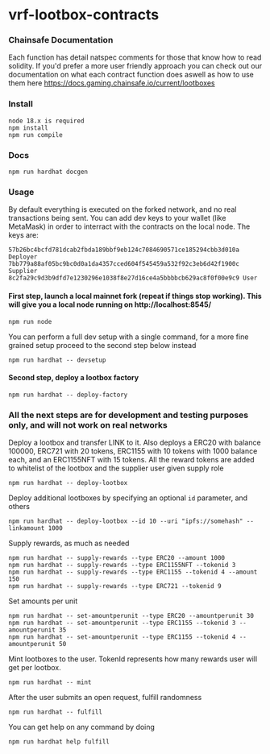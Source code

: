 # vrf-lootbox-contracts

### Chainsafe Documentation

Each function has detail natspec comments for those that know how to read solidity. If you'd prefer a more user friendly approach you can check out our documentation on what each contract function does aswell as how to use them here https://docs.gaming.chainsafe.io/current/lootboxes

### Install

    node 18.x is required
    npm install
    npm run compile

### Docs

    npm run hardhat docgen

### Usage

By default everything is executed on the forked network, and no real transactions being sent.
You can add dev keys to your wallet (like MetaMask) in order to interract with the contracts on the local node.
The keys are:

    57b26bc4bcfd781dcab2fbda189bbf9eb124c7084690571ce185294cbb3d010a Deployer
    7bb779a88af05bc9bc0d0a1da4357cced604f545459a532f92c3eb6d42f1900c Supplier
    8c2fa29c9d3b9dfd7e1230296e1038f8e27d16ce4a5bbbbcb629ac8f0f00e9c9 User

#### First step, launch a local mainnet fork (repeat if things stop working). This will give you a local node running on http://localhost:8545/

    npm run node

You can perform a full dev setup with a single command, for a more fine grained setup proceed to the second step below instead

    npm run hardhat -- devsetup

#### Second step, deploy a lootbox factory

    npm run hardhat -- deploy-factory

### All the next steps are for development and testing purposes only, and will not work on real networks

Deploy a lootbox and transfer LINK to it. Also deploys a ERC20 with balance 100000, ERC721 with 20 tokens, ERC1155 with 10 tokens with 1000 balance each, and an ERC1155NFT with 15 tokens. All the reward tokens are added to whitelist of the lootbox and the supplier user given supply role

    npm run hardhat -- deploy-lootbox

Deploy additional lootboxes by specifying an optional `id` parameter, and others

    npm run hardhat -- deploy-lootbox --id 10 --uri "ipfs://somehash" --linkamount 1000

Supply rewards, as much as needed

    npm run hardhat -- supply-rewards --type ERC20 --amount 1000
    npm run hardhat -- supply-rewards --type ERC1155NFT --tokenid 3
    npm run hardhat -- supply-rewards --type ERC1155 --tokenid 4 --amount 150
    npm run hardhat -- supply-rewards --type ERC721 --tokenid 9

Set amounts per unit 

    npm run hardhat -- set-amountperunit --type ERC20 --amountperunit 30
    npm run hardhat -- set-amountperunit --type ERC1155 --tokenid 3 --amountperunit 35
    npm run hardhat -- set-amountperunit --type ERC1155 --tokenid 4 --amountperunit 50

Mint lootboxes to the user. TokenId represents how many rewards user will get per lootbox.

    npm run hardhat -- mint

After the user submits an open request, fulfill randomness

    npm run hardhat -- fulfill

You can get help on any command by doing

    npm run hardhat help fulfill
